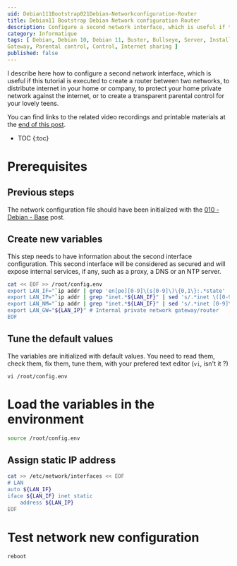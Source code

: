 ```yaml
---
uid: Debian111Bootstrap021Debian-Networkconfiguration-Router
title: Debian11 Bootstrap Debian Network configuration Router
description: Configure a second network interface, which is useful if this tutorial is executed to create a router between two networks, to distribute internet in your home or company, to protect your home private network against the internet, or to create a transparent parental control for your lovely teens.
category: Informatique
tags: [ Debian, Debian 10, Debian 11, Buster, Bullseye, Server, Installation, Network configuration, Configuration, Router,
Gateway, Parental control, Control, Internet sharing ]
published: false
---
```


I describe here how to configure a second network interface, which is useful if this tutorial is executed to create a router between two networks, to distribute internet in your home or company, to protect your home private network against the internet, or to create a transparent parental control for your lovely teens.

You can find links to the related video recordings and printable materials at the [end of this post](#materials-and-links).

* TOC
{:toc}

# Prerequisites

## Previous steps

The network configuration file should have been initialized with the [010 - Debian - Base](../../Installation/1-Bootstrap/020%20-%20Debian%20-%20Network%20configuration.md) post.

## Create new variables

This step needs to have information about the second interface configuration. This second interface will be considered as secured and will expose internal services, if any, such as a proxy, a DNS or an NTP server.

```bash
cat << EOF >> /root/config.env
export LAN_IF="`ip addr | grep 'en[po][0-9]\(s[0-9]\)\{0,1\}:.*state' | cut -d: -f2 | sed 's/ //' | head -n 2 | tail -n 1`" # Internal private network interface
export LAN_IP="`ip addr | grep "inet.*${LAN_IF}" | sed 's/.*inet \([0-9]\+.[0-9]\+.[0-9]\+.[0-9]\+\)\/[0-9]\+.*/\1/' | head -n 1`" # Internal private network IP address
export LAN_NM="`ip addr | grep "inet.*${LAN_IF}" | sed 's/.*inet [0-9]\+.[0-9]\+.[0-9]\+.[0-9]\+\/\([0-9]\+\).*/\1/' | head -n 1`" # Internal private network netmask
export LAN_GW="${LAN_IP}" # Internal private network gateway/router
EOF
```

## Tune the default values
The variables are initialized with default values. You need to read them, check them, fix them, tune them, with your prefered text editor (`vi`, isn't it ?)
```
vi /root/config.env
```

# Load the variables in the environment
```bash
source /root/config.env
```

## Assign static IP address
```bash
cat >> /etc/network/interfaces << EOF
# LAN
auto ${LAN_IF}
iface ${LAN_IF} inet static
    address ${LAN_IP}
EOF
```

# Test network new configuration
```bash
reboot
```

